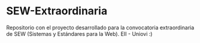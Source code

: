# SEW-Extraordinaria
Repositorio con el proyecto desarrollado para la convocatoria extraordinaria de SEW (Sistemas y Estándares para la Web). EII - Uniovi :)
